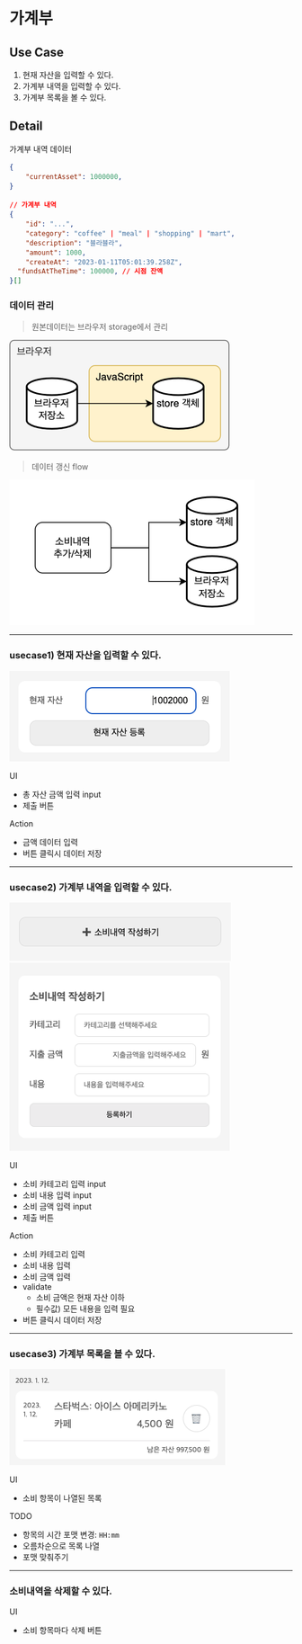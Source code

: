 # 가계부

## Use Case

1. 현재 자산을 입력할 수 있다.
2. 가계부 내역을 입력할 수 있다.
3. 가계부 목록을 볼 수 있다.

## Detail

가계부 내역 데이터

```json
{
	"currentAsset": 1000000,
}

// 가계부 내역
{
	"id": "...",
	"category": "coffee" | "meal" | "shopping" | "mart",
	"description": "블라블라",
	"amount": 1000,
	"createAt": "2023-01-11T05:01:39.258Z",
  "fundsAtTheTime": 100000, // 시점 잔액
}[]
```

### 데이터 관리

> 원본데이터는 브라우저 storage에서 관리

![load](./docs/load.png)

> 데이터 갱신 flow

![load](./docs/update-data.png)

---

### usecase1) 현재 자산을 입력할 수 있다.

![current-asset](./docs/current-asset.png)

UI

- 총 자산 금액 입력 input
- 제출 버튼

Action

- 금액 데이터 입력
- 버튼 클릭시 데이터 저장

---

### usecase2) 가계부 내역을 입력할 수 있다.

![add-item](./docs/add-item.png)
![add-item-detail](./docs/add-item-detail.png)

UI

- 소비 카테고리 입력 input
- 소비 내용 입력 input
- 소비 금액 입력 input
- 제출 버튼

Action

- 소비 카테고리 입력
- 소비 내용 입력
- 소비 금액 입력
- validate
  - 소비 금액은 현재 자산 이하
  - 필수값) 모든 내용을 입력 필요
- 버튼 클릭시 데이터 저장

---

### usecase3) 가계부 목록을 볼 수 있다.

![history-list](./docs/history-list.png)

UI

- 소비 항목이 나열된 목록

TODO

- 항목의 시간 포맷 변경: `HH:mm`
- 오름차순으로 목록 나열
- 포맷 맞춰주기

---

### 소비내역을 삭제할 수 있다.

UI

- 소비 항목마다 삭제 버튼
